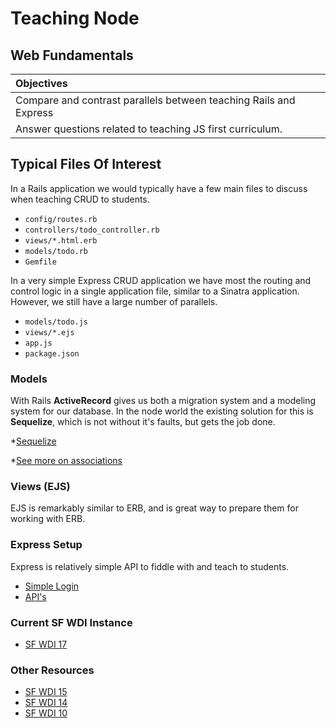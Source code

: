 # Teaching Node
## Web Fundamentals

| Objectives |
| :--- |
| Compare and contrast parallels between teaching Rails and Express |
| Answer questions related to teaching JS first curriculum. |

## Typical Files Of Interest

In a Rails application we would typically have a few main files to discuss when teaching CRUD to students.

* `config/routes.rb`
* `controllers/todo_controller.rb`
* `views/*.html.erb`
* `models/todo.rb`
* `Gemfile`

In a very simple Express CRUD application we have most the routing and control logic in a single application file, similar to a Sinatra application. However, we still have a large number of parallels.

* `models/todo.js`
* `views/*.ejs`
* `app.js`
* `package.json`


### Models

With Rails **ActiveRecord** gives us both a migration system and a modeling system for our database. In the node world the existing solution for this is **Sequelize**, which is not without it's faults, but gets the job done.


*[Sequelize](sequelize.md)

*[See more on associations](https://github.com/sf-wdi-17/notes/blob/master/lectures/week-04/_1_monday/dawn/associations_with_sequelize.md)

### Views (EJS)

EJS is remarkably similar to ERB, and is great way to prepare them for working with ERB. 


### Express Setup

Express is relatively simple API to fiddle with and teach to students.

* [Simple Login](https://github.com/sf-wdi-17/simple_login)
* [API's](https://github.com/sf-wdi-17/inclass_api)

### Current SF WDI Instance

* [SF WDI 17](https://github.com/sf-wdi-17/notes)

### Other Resources

* [SF WDI 15](https://github.com/sf-wdi-15/notes)
* [SF WDI 14](https://github.com/sf-wdi-14/notes)
* [SF WDI 10](https://github.com/wdi-sf-july/notes)






















